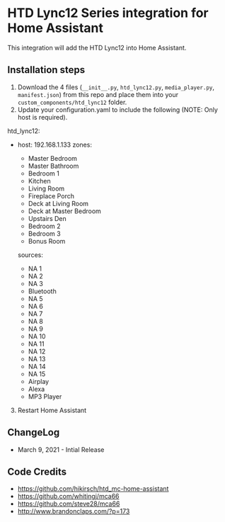 # HTD Lync12 Series integration for Home Assistant

This integration will add the HTD Lync12 into Home Assistant.

## Installation steps

1. Download the 4 files (`__init__.py`, `htd_lync12.py`, `media_player.py`, `manifest.json`) from this repo and place them into your `custom_components/htd_lync12` folder.
2. Update your configuration.yaml to include the following (NOTE: Only host is required).

htd_lync12:
  - host: 192.168.1.133
    zones:
      - Master Bedroom
      - Master Bathroom
      - Bedroom 1
      - Kitchen
      - Living Room
      - Fireplace Porch
      - Deck at Living Room
      - Deck at Master Bedroom
      - Upstairs Den
      - Bedroom 2
      - Bedroom 3
      - Bonus Room

    sources:
      - NA 1
      - NA 2
      - NA 3
      - Bluetooth
      - NA 5
      - NA 6
      - NA 7
      - NA 8
      - NA 9
      - NA 10
      - NA 11
      - NA 12
      - NA 13
      - NA 14
      - NA 15
      - Airplay
      - Alexa
      - MP3 Player

3. Restart Home Assistant


## ChangeLog
- March 9, 2021 - Intial Release


## Code Credits
- https://github.com/hikirsch/htd_mc-home-assistant
- https://github.com/whitingj/mca66
- https://github.com/steve28/mca66
- http://www.brandonclaps.com/?p=173
